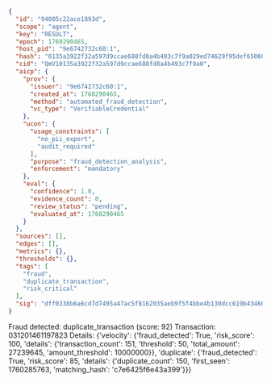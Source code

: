 ```json
{
  "id": "94005c22ace1893d",
  "scope": "agent",
  "key": "RESULT",
  "epoch": 1760290465,
  "host_pid": "9e6742732c60:1",
  "hash": "0135a3922f32a597d9ccae688fd8a4b493c7f9a029ed74629f95def650605a36",
  "cid": "QmV10135a3922f32a597d9ccae688fd8a4b493c7f9a0",
  "aicp": {
    "prov": {
      "issuer": "9e6742732c60:1",
      "created_at": 1760290465,
      "method": "automated_fraud_detection",
      "vc_type": "VerifiableCredential"
    },
    "ucon": {
      "usage_constraints": [
        "no_pii_export",
        "audit_required"
      ],
      "purpose": "fraud_detection_analysis",
      "enforcement": "mandatory"
    },
    "eval": {
      "confidence": 1.0,
      "evidence_count": 0,
      "review_status": "pending",
      "evaluated_at": 1760290465
    }
  },
  "sources": [],
  "edges": [],
  "metrics": {},
  "thresholds": {},
  "tags": [
    "fraud",
    "duplicate_transaction",
    "risk_critical"
  ],
  "sig": "dff0338b6a6cd7d7495a47ac5f8162035aeb9f5f4bbe4b130dcc619b434608af"
}
```

Fraud detected: duplicate_transaction (score: 92)
Transaction: 031201461197823
Details: {'velocity': {'fraud_detected': True, 'risk_score': 100, 'details': {'transaction_count': 151, 'threshold': 50, 'total_amount': 27239645, 'amount_threshold': 10000000}}, 'duplicate': {'fraud_detected': True, 'risk_score': 85, 'details': {'duplicate_count': 150, 'first_seen': 1760285763, 'matching_hash': 'c7e6425f6e43a399'}}}